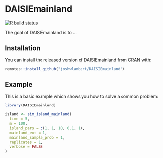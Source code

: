 
# DAISIEmainland

<!-- badges: start -->
[![R build status](https://github.com/joshwlambert/DAISIEmainland/workflows/R-CMD-check/badge.svg)](https://github.com/joshwlambert/DAISIEmainland/actions)
<!-- badges: end -->

The goal of DAISIEmainland is to ...

## Installation

You can install the released version of DAISIEmainland from [CRAN](https://CRAN.R-project.org) with:

``` r
remotes::install_github("joshwlambert/DAISIEmainland")
```

## Example

This is a basic example which shows you how to solve a common problem:

``` r
library(DAISIEmainland)

island <- sim_island_mainland(
  time = 5,
  m = 100,
  island_pars = c(1, 1, 10, 0.1, 1),
  mainland_ext = 1,
  mainland_sample_prob = 1,
  replicates = 1,
  verbose = FALSE
)
```

